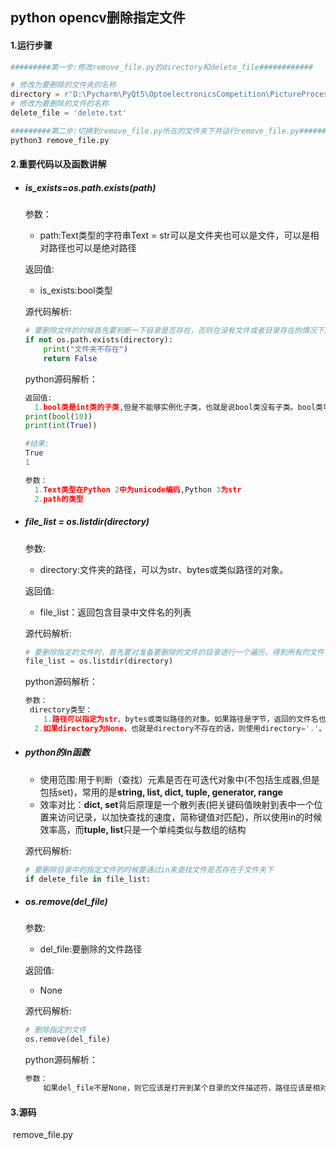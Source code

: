 ## python opencv删除指定文件

#### 1.运行步骤

```python
#########第一步:修改remove_file.py的directory和delete_file############

# 修改为要删除的文件夹的名称
directory = r'D:\Pycharm\PyQt5\OptoelectronicsCompetition\PictureProcessing\FileOpteration'
# 修改为要删除的文件的名称
delete_file = 'delete.txt'

#########第二步:切换到remove_file.py所在的文件夹下并运行remove_file.py############
python3 remove_file.py
```



#### 2.重要代码以及函数讲解

- ##### is_exists=os.path.exists(path)

  参数：

  - path:Text类型的字符串Text = str可以是文件夹也可以是文件，可以是相对路径也可以是绝对路径

  返回值:

  - is_exists:bool类型

  源代码解析:

  ```python
  # 要删除文件的时候首先要判断一下目录是否存在，否则在没有文件或者目录存在的情况下进行删除会报异常:FileNotFoundError
  if not os.path.exists(directory):
      print("文件夹不存在")
      return False
  ```

  python源码解析：

  ```python
  返回值:
  	1.bool类是int类的子类,但是不能够实例化子类，也就是说bool类没有子类。bool类可以强制转换为int类，而int类也可以向下转型为bool类
  print(bool(10))
  print(int(True))
  
  #结果:
  True
  1
  
  参数：
  	1.Text类型在Python 2中为unicode编码,Python 3为str
  	2.path的类型
  ```

- ##### file_list = os.listdir(directory)

  参数:

  - directory:文件夹的路径，可以为str、bytes或类似路径的对象。

  返回值:

  - file_list：返回包含目录中文件名的列表

  源代码解析:

  ```python
  # 要删除指定的文件时，首先要对准备要删除的文件的目录进行一个遍历，得到所有的文件，以便寻找要删除的文件
  file_list = os.listdir(directory)
  ```

  python源码解析：

  ```python
  参数：
   directory类型：
      1.路径可以指定为str、bytes或类似路径的对象。如果路径是字节，返回的文件名也将是字节.在所有其他情况下返回的文件名将是str。
  	2.如果directory为None，也就是directory不存在的话，则使用directory='.'。在某些平台上，路径也可以指定为打开的文件描述符\，文件描述符必须引用目录。如果此功能不可用，使用它将引发NotImplementedError。同时列表的顺序是任意的，不包括"."目录和".."目录
  ```

- ##### python的in函数

  - 使用范围:用于判断（查找）元素是否在可迭代对象中(不包括生成器,但是包括set)，常用的是**string, list, dict, tuple, generator, range**
  - 效率对比：**dict, set**背后原理是一个散列表(把关键码值映射到表中一个位置来访问记录，以加快查找的速度，简称键值对匹配)，所以使用in的时候效率高，而**tuple, list**只是一个单纯类似与数组的结构

  源代码解析:

  ```python
  # 要删除目录中的指定文件的时候要通过in来查找文件是否存在于文件夹下
  if delete_file in file_list:
  ```
  
  

- ##### os.remove(del_file)

  参数:

  - del_file:要删除的文件路径

  返回值:

  - None

  源代码解析:

  ```python
  # 删除指定的文件
  os.remove(del_file)
  ```

  python源码解析：

  ```python
  参数：
      如果del_file不是None，则它应该是打开到某个目录的文件描述符，路径应该是相对的；然后，路径将相对于该目录。del_file可能无法使用，如果不可用，使用它将引发NotImplementedError。说人话就是路径可以是相对路径也可以是绝对路径，但是必须要存在
  ```



#### 3.源码

​	remove_file.py 
